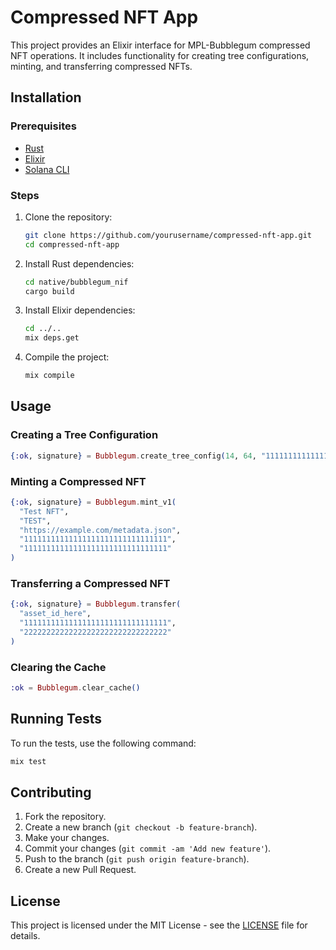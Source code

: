 # Compressed NFT App

This project provides an Elixir interface for MPL-Bubblegum compressed NFT operations. It includes functionality for creating tree configurations, minting, and transferring compressed NFTs.

## Installation

### Prerequisites

- [Rust](https://www.rust-lang.org/tools/install)
- [Elixir](https://elixir-lang.org/install.html)
- [Solana CLI](https://docs.solana.com/cli/install-solana-cli-tools)

### Steps

1. Clone the repository:

    ```sh
    git clone https://github.com/yourusername/compressed-nft-app.git
    cd compressed-nft-app
    ```

2. Install Rust dependencies:

    ```sh
    cd native/bubblegum_nif
    cargo build
    ```

3. Install Elixir dependencies:

    ```sh
    cd ../..
    mix deps.get
    ```

4. Compile the project:

    ```sh
    mix compile
    ```

## Usage

### Creating a Tree Configuration

```elixir
{:ok, signature} = Bubblegum.create_tree_config(14, 64, "11111111111111111111111111111111")
```

### Minting a Compressed NFT

```elixir
{:ok, signature} = Bubblegum.mint_v1(
  "Test NFT",
  "TEST",
  "https://example.com/metadata.json",
  "11111111111111111111111111111111",
  "11111111111111111111111111111111"
)
```

### Transferring a Compressed NFT

```elixir
{:ok, signature} = Bubblegum.transfer(
  "asset_id_here",
  "11111111111111111111111111111111",
  "22222222222222222222222222222222"
)
```

### Clearing the Cache

```elixir
:ok = Bubblegum.clear_cache()
```

## Running Tests

To run the tests, use the following command:

```sh
mix test
```

## Contributing

1. Fork the repository.
2. Create a new branch (`git checkout -b feature-branch`).
3. Make your changes.
4. Commit your changes (`git commit -am 'Add new feature'`).
5. Push to the branch (`git push origin feature-branch`).
6. Create a new Pull Request.

## License

This project is licensed under the MIT License - see the [LICENSE](LICENSE) file for details.
